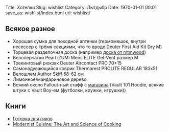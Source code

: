 Title: Хотелки
Slug: wishlist
Category: Лытдыбр
Date: 1970-01-01 00:01
save_as: wishlist/index.html
url: wishlist/

## Всякое разное

* Хорошая сумка для походной аптечки (гермомешок, внутри несессер с трёмя секциями, что то вроде Deuter First Aid Kit Dry M)
* Торцевая разделочная доска (например [доска от mtmwood](http://mtmwood.com/serial.php))
* Велоперчатки Pearl iZUMi Mens ELITE Gel-Vent размер M
* Трекинговый рюкзак Deuter Aircontact PRO 70+15
* Самонадувающийся коврик Thermarest PROLITE REGULAR 183х51
* Велошлем Author Skiff 58-62 см
* Лимонное/мандариновое дерево
* Всякий около Fallout-ный стафф с [магазина](http://store.bethsoft.com/brands/fallout.html) (Vault 101 Hoodie, всякие штуки с Vault Boy-ем (футболки, кружки, игрушки))

## Книги

* [Готовка для гиков](http://www.amazon.com/Cooking-Geeks-Science-Great-Hacks/dp/0596805888/)
* [Modernist Cuisine: The Art and Science of Cooking](http://www.amazon.com/Modernist-Cuisine-The-Science-Cooking/dp/0982761007)
